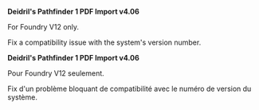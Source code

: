 **Deidril's Pathfinder 1 PDF Import v4.06**

For Foundry V12 only. 

Fix a compatibility issue with the system's version number.

**Deidril's Pathfinder 1 PDF Import v4.06** 

Pour Foundry V12 seulement.

Fix d'un problème bloquant de compatibilité avec le numéro de version du système.
